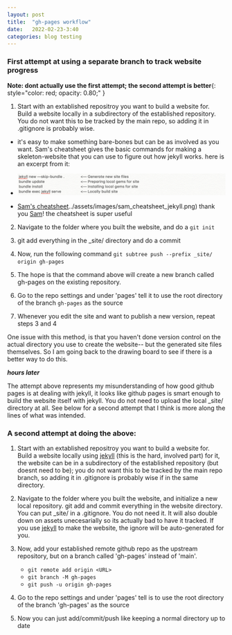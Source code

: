 ```yaml
---
layout: post
title:  "gh-pages workflow"
date:   2022-02-23-3:40
categories: blog testing
---
```


### First attempt at using a separate branch to track website progress
**Note: dont actually use the first attempt; the second attempt is better**{: style="color: red; opacity: 0.80;" }
1. Start with an extablished repositroy you want to build a website for. Build a website locally  in a subdirectory of the established repository. You do not want this to be tracked by the main repo, so adding it in .gitignore is probably wise.
- it's easy to make something bare-bones but can be as involved as you want. Sam's cheatsheet gives the basic commands for making a skeleton-website that you can use to figure out how jekyll works. here is an excerpt from it:

- ![Sam's cheatsheet](../assets/images/sam_cheatsheet_jekyll.png)
- [Sam's cheatsheet]()../assets/images/sam_cheatsheet_jekyll.png)
    thank you [Sam](https://samlikesphysics.github.io/)! the cheatsheet is super useful

2. Navigate to the folder where you built the website, and do a `git init`

3. git add everything in the _site/ directory and do a commit

4. Now, run the following command `git subtree push --prefix _site/ origin gh-pages`

5. The hope is that the command above will create a new branch called gh-pages on the existing repository.

6. Go to the repo settings and under 'pages' tell it to use the root directory of the branch `gh-pages` as the source

7. Whenever you edit the site and want to publish a new version, repeat steps 3 and 4

One issue with this method, is that you haven't done version control on the actual directory you use to create the website-- but the generated site files themselves. So I am going back to the drawing board to see if there is a better way to do this. 

***hours later*** 

The attempt above represents my misunderstanding of how good github pages is at dealing with jekyll, it looks like github pages is smart enough to build the website itself with jekyll. You do not need to upload the local _site/ directory at all. See below for a second attempt that I think is more along the lines of what was intended.

### A second attempt at doing the above:

1. Start with an extablished repositroy you want to build a website for. Build a website locally using [jekyll](https://jekyllrb.com/) (this is the hard, involved part) for it, the website can be in a subdirectory of the established repository (but doesnt need to be); you do not want this to be tracked by the main repo branch, so adding it in .gitignore is probably wise if in the same directory.

2. Navigate to the folder where you built the website, and initialize a new local repository. git add and commit everything in the website directory. You can put _site/ in a .gitignore. You do not need it. It will also double down on assets unecesarially so its actually bad to have it tracked. If you use [jekyll](https://jekyllrb.com/) to make the website, the ignore will be auto-generated for you.

3. Now, add your established remote github repo as the upstream repository, but on a branch called 'gh-pages' instead of 'main'.
    - `git remote add origin <URL>`
    - `git branch -M gh-pages`
    - `git push -u origin gh-pages`

4. Go to the repo settings and under 'pages' tell is to use the root directory of the branch 'gh-pages' as the source

5. Now you can just add/commit/push like keeping a normal directory up to date






